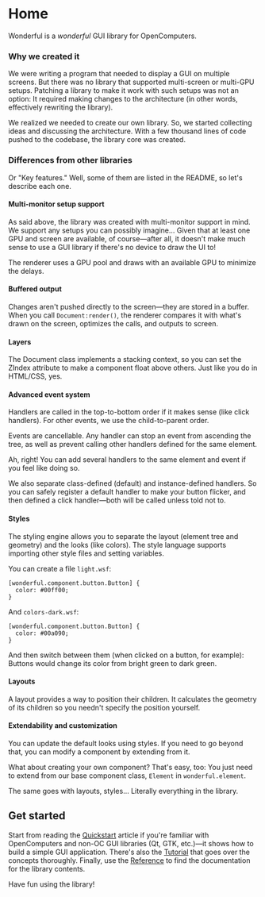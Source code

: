 # Home
Wonderful is a *wonderful* GUI library for OpenComputers.

### Why we created it
We were writing a program that needed to display a GUI on multiple screens. But there was no library that
supported multi-screen or multi-GPU setups. Patching a library to make it work with such setups was not
an option: It required making changes to the architecture (in other words, effectively rewriting the library).

We realized we needed to create our own library. So, we started collecting ideas and discussing
the architecture. With a few thousand lines of code pushed to the codebase, the library core was created.

### Differences from other libraries
Or "Key features." Well, some of them are listed in the README, so let's describe each one.

#### Multi-monitor setup support
As said above, the library was created with multi-monitor support in mind. We support any setups you can
possibly imagine... Given that at least one GPU and screen are available, of course—after all, it doesn't
make much sense to use a GUI library if there's no device to draw the UI to!

The renderer uses a GPU pool and draws with an available GPU to minimize the delays.

#### Buffered output
Changes aren't pushed directly to the screen—they are stored in a buffer. When you call `Document:render()`,
the renderer compares it with what's drawn on the screen, optimizes the calls, and outputs to screen.

#### Layers
The Document class implements a stacking context, so you can set the ZIndex attribute to make a component
float above others. Just like you do in HTML/CSS, yes.

#### Advanced event system
Handlers are called in the top-to-bottom order if it makes sense (like click handlers). For other events,
we use the child-to-parent order.

Events are cancellable. Any handler can stop an event from ascending the tree, as well as prevent calling other
handlers defined for the same element.

Ah, right! You can add several handlers to the same element and event if you feel like doing so.

We also separate class-defined (default) and instance-defined handlers. So you can safely register a default
handler to make your button flicker, and then defined a click handler—both will be called unless told not to.

#### Styles
The styling engine allows you to separate the layout (element tree and geometry) and the looks (like colors).
The style language supports importing other style files and setting variables.

You can create a file `light.wsf`:

```
[wonderful.component.button.Button] {
  color: #00ff00;
}
```

And `colors-dark.wsf`:

```
[wonderful.component.button.Button] {
  color: #00a090;
}
```

And then switch between them (when clicked on a button, for example): Buttons would change its color from
bright green to dark green.

#### Layouts
A layout provides a way to position their children. It calculates the geometry of its children so you
needn't specify the position yourself.

#### Extendability and customization
You can update the default looks using styles. If you need to go beyond that, you can modify a component
by extending from it.

What about creating your own component? That's easy, too: You just need to extend from our base component class,
`Element` in `wonderful.element`.

The same goes with layouts, styles... Literally everything in the library.

## Get started
Start from reading the [Quickstart](Quickstart) article if you're familiar with OpenComputers and non-OC GUI
libraries (Qt, GTK, etc.)—it shows how to build a simple GUI application. There's also the [Tutorial](Tutorial)
that goes over the concepts thoroughly. Finally, use the [Reference](Reference) to find the documentation
for the library contents.

Have fun using the library!
